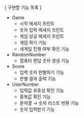 [ 구현할 기능 목록 ]

- Game
    - 시작 메세지 프린트
    - 숫자 입력 메세지 프린트
    - 게임 성공 메세지 프린트
    - 게임 하기 기능
    - 새게임 진행 여부 확인 기능
- RandomNumber
    - 컴퓨터 랜덤 숫자 생성 기능
- Score
    - 입력 숫자 판별하기 기능
    - 판별 결과 출력 기능
- UserNumber
    - 입력값 유효성 확인 기능
    - 중복값 확인 기능
    - 문자열 → 숫자 리스트 반환 기능
    - 숫자 입력받기 기능
